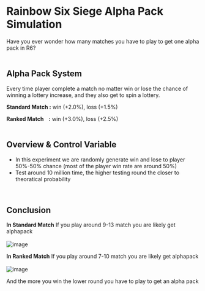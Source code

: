 # Rainbow Six Siege Alpha Pack Simulation
Have you ever wonder how many matches you have to play to get one alpha pack in R6?<br />
<br>


## Alpha Pack System
Every time player complete a match no matter win or lose the chance of winning a lottery increase, and they also get to spin a lottery.<br>

**Standard Match :**
win (+2.0%),
loss (+1.5%)<br />

**Ranked Match &nbsp;&nbsp;&nbsp;:**
win (+3.0%),
loss (+2.5%)<br />
<br>


## Overview & Control Variable
- In this experiment we are randomly generate win and lose to player 50%-50% chance (most of the player win rate are around 50%)
- Test around 10 million time, the higher testing round the closer to theoratical probability
<br>

## Conclusion
**In Standard Match**
If you play around 9-13 match you are likely get alphapack<br><br>
![image](https://github.com/user-attachments/assets/402185bf-6671-44d0-887b-acea1780cc84)<br>

**In Ranked Match**
If you play around 7-10 match you are likely get alphapack<br><br>
![image](https://github.com/user-attachments/assets/7375b82a-9acc-457a-9b34-ac610516cdba)<br>

And the more you win the lower round you have to play to get an alpha pack
